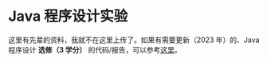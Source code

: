 # Java 程序设计实验

这里有先辈的资料，我就不在这里上传了。如果有需要更新（2023 年）的、Java 程序设计 **选修（3 学分）** 的代码/报告，可以参考[这里](https://github.com/lxl66566/my-college-files/tree/main/信息科学与工程学院/java)。
